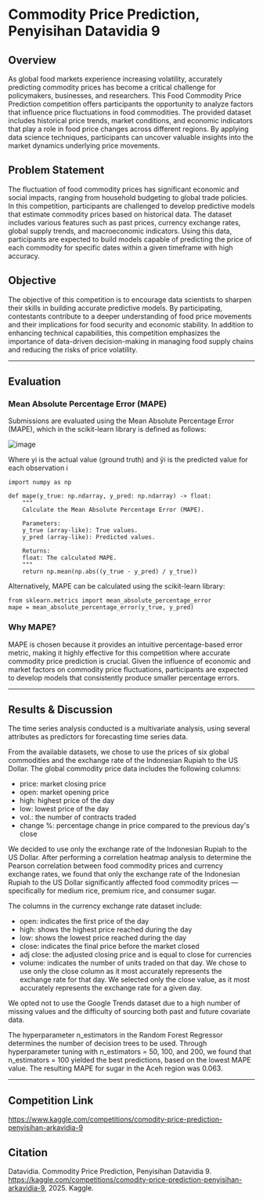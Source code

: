 # Commodity Price Prediction, Penyisihan Datavidia 9
## Overview
As global food markets experience increasing volatility, accurately predicting commodity prices has become a critical challenge for policymakers, businesses, and researchers. This Food Commodity Price Prediction competition offers participants the opportunity to analyze factors that influence price fluctuations in food commodities. The provided dataset includes historical price trends, market conditions, and economic indicators that play a role in food price changes across different regions. By applying data science techniques, participants can uncover valuable insights into the market dynamics underlying price movements.
## Problem Statement
The fluctuation of food commodity prices has significant economic and social impacts, ranging from household budgeting to global trade policies. In this competition, participants are challenged to develop predictive models that estimate commodity prices based on historical data. The dataset includes various features such as past prices, currency exchange rates, global supply trends, and macroeconomic indicators. Using this data, participants are expected to build models capable of predicting the price of each commodity for specific dates within a given timeframe with high accuracy.
## Objective
The objective of this competition is to encourage data scientists to sharpen their skills in building accurate predictive models. By participating, contestants contribute to a deeper understanding of food price movements and their implications for food security and economic stability. In addition to enhancing technical capabilities, this competition emphasizes the importance of data-driven decision-making in managing food supply chains and reducing the risks of price volatility.

---

## Evaluation
### Mean Absolute Percentage Error (MAPE)
Submissions are evaluated using the Mean Absolute Percentage Error (MAPE), which in the scikit-learn library is defined as follows:

![image](https://github.com/user-attachments/assets/62462714-0345-4022-b227-62dbbc2a18dd)

Where yi is the actual value (ground truth) and ŷi is the predicted value for each observation i
```
import numpy as np

def mape(y_true: np.ndarray, y_pred: np.ndarray) -> float:
    """
    Calculate the Mean Absolute Percentage Error (MAPE).

    Parameters:
    y_true (array-like): True values.
    y_pred (array-like): Predicted values.

    Returns:
    float: The calculated MAPE.
    """
    return np.mean(np.abs((y_true - y_pred) / y_true))

```

Alternatively, MAPE can be calculated using the scikit-learn library:
```
from sklearn.metrics import mean_absolute_percentage_error
mape = mean_absolute_percentage_error(y_true, y_pred)
```

### Why MAPE?
MAPE is chosen because it provides an intuitive percentage-based error metric, making it highly effective for this competition where accurate commodity price prediction is crucial. Given the influence of economic and market factors on commodity price fluctuations, participants are expected to develop models that consistently produce smaller percentage errors.

---

## Results & Discussion 
The time series analysis conducted is a multivariate analysis, using several attributes as predictors for forecasting time series data.

From the available datasets, we chose to use the prices of six global commodities and the exchange rate of the Indonesian Rupiah to the US Dollar. The global commodity price data includes the following columns:
- price: market closing price
- open: market opening price
- high: highest price of the day
- low: lowest price of the day
- vol.: the number of contracts traded
- change %: percentage change in price compared to the previous day's close

We decided to use only the exchange rate of the Indonesian Rupiah to the US Dollar. After performing a correlation heatmap analysis to determine the Pearson correlation between food commodity prices and currency exchange rates, we found that only the exchange rate of the Indonesian Rupiah to the US Dollar significantly affected food commodity prices — specifically for medium rice, premium rice, and consumer sugar.

The columns in the currency exchange rate dataset include:
- open: indicates the first price of the day
- high: shows the highest price reached during the day
- low: shows the lowest price reached during the day
- close: indicates the final price before the market closed
- adj close: the adjusted closing price and is equal to close for currencies
- volume: indicates the number of units traded on that day. We chose to use only the close column as it most accurately represents the exchange rate for that day.
We selected only the close value, as it most accurately represents the exchange rate for a given day.

We opted not to use the Google Trends dataset due to a high number of missing values and the difficulty of sourcing both past and future covariate data.

The hyperparameter n_estimators in the Random Forest Regressor determines the number of decision trees to be used. Through hyperparameter tuning with n_estimators = 50, 100, and 200, we found that n_estimators = 100 yielded the best predictions, based on the lowest MAPE value. The resulting MAPE for sugar in the Aceh region was 0.063.

---

## Competition Link
https://www.kaggle.com/competitions/comodity-price-prediction-penyisihan-arkavidia-9

## Citation
Datavidia. Commodity Price Prediction, Penyisihan Datavidia 9. https://kaggle.com/competitions/comodity-price-prediction-penyisihan-arkavidia-9, 2025. Kaggle.
